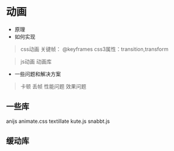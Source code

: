 动画
===

- 原理
- 如何实现
> css动画
关键帧： @keyframes
css3属性：transition,transform

> js动画
> 动画库


- 一些问题和解决方案
> 卡顿
> 丢帧
> 性能问题
> 效果问题


一些库
---
anijs
animate.css
textillate
kute.js
snabbt.js



## 缓动库